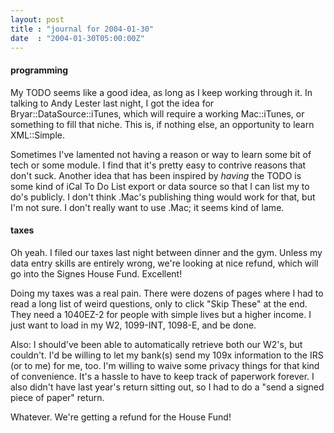 ```yaml
---
layout: post
title : "journal for 2004-01-30"
date  : "2004-01-30T05:00:00Z"
---
```

<h4>programming</h4>My TODO seems like a good idea, as long as I keep working through it.  In talking to Andy Lester last night, I got the idea for Bryar::DataSource::iTunes, which will require a working Mac::iTunes, or something to fill that niche.  This is, if nothing else, an opportunity to learn XML::Simple.

Sometimes I've lamented not having a reason or way to learn some bit of tech or some module.  I find that it's pretty easy to contrive reasons that don't suck. Another idea that has been inspired by <em>having</em> the TODO is some kind of iCal To Do List export or data source so that I can list my to do's publicly. I don't think .Mac's publishing thing would work for that, but I'm not sure.  I don't really want to use .Mac; it seems kind of lame.<h4>taxes</h4>Oh yeah.  I filed our taxes last night between dinner and the gym.  Unless my data entry skills are entirely wrong, we're looking at nice refund, which will go into the Signes House Fund.  Excellent!

Doing my taxes was a real pain.  There were dozens of pages where I had to read a long list of weird questions, only to click "Skip These" at the end.  They need a 1040EZ-2 for people with simple lives but a higher income.  I just want to load in my W2, 1099-INT, 1098-E, and be done.

Also:  I should've been able to automatically retrieve both our W2's, but couldn't.  I'd be willing to let my bank(s) send my 109x information to the IRS (or to me) for me, too.  I'm willing to waive some privacy things for that kind of convenience.  It's a hassle to have to keep track of paperwork forever.  I also didn't have last year's return sitting out, so I had to do a "send a signed piece of paper" return.

Whatever.  We're getting a refund for the House Fund!


